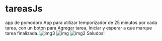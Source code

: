 # tareasJs
app de pomodoro
App para utilizar temporizador de 25 minutos por cada tarea, con un boton para Agregar tarea, Iniciar y esperar a que marque tarea finalizada.
![img3](https://user-images.githubusercontent.com/104167569/185204772-c5017836-5d2f-461e-b874-70ee7fbe2c62.png)
![img](https://user-images.githubusercontent.com/104167569/185204776-aa4b63ed-3856-4d9c-9e89-a3d1c7cbf8f7.png)
![img2](https://user-images.githubusercontent.com/104167569/185204778-0c9e5099-4675-4d5e-8e66-2b082f4e07c2.png)
Saludos!
